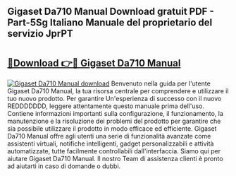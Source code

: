 ## Gigaset Da710 Manual Download gratuit PDF - Part-5Sg Italiano Manuale del proprietario del servizio JprPT

# <h2><a href="http://dfgylk.blite.top/?on=Gigaset+Da710+Manual">🔗Download 👉🔴 Gigaset Da710 Manual</a></h2>

[![Gigaset Da710 Manual download](https://i.imgur.com/lujVjoI.png)](http://dfgylk.blite.top/?on=Gigaset+Da710+Manual)
Benvenuto nella guida per l'utente Gigaset Da710 Manual, la tua risorsa centrale per comprendere e utilizzare il tuo nuovo prodotto. Per garantire Un'esperienza di successo con il nuovo REDDDDDDD, leggere attentamente questo manuale prima dell'uso. Contiene informazioni importanti sulla configurazione, il funzionamento, la manutenzione e la risoluzione dei problemi del prodotto per garantire che sia possibile utilizzare il prodotto in modo efficace ed efficiente. Gigaset Da710 Manual offre agli utenti una serie di funzionalità avanzate come assistenti virtuali, notifiche intelligenti, gadget personalizzabili e attività automatizzate, tutte facilmente controllabili dall'interfaccia. Siamo qui per aiutare Gigaset Da710 Manual. Il nostro Team di assistenza clienti è pronto ad aiutarti in caso di domande o dubbi.
